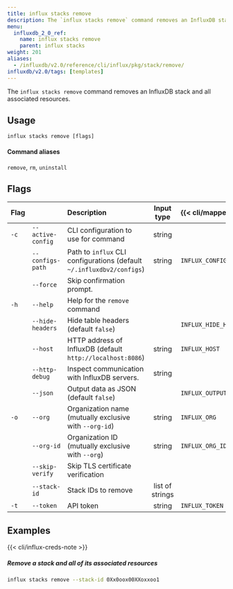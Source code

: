 ```yaml
---
title: influx stacks remove
description: The `influx stacks remove` command removes an InfluxDB stack and all associated resources.
menu:
  influxdb_2_0_ref:
    name: influx stacks remove
    parent: influx stacks
weight: 201
aliases:
  - /influxdb/v2.0/reference/cli/influx/pkg/stack/remove/
influxdb/v2.0/tags: [templates]
---
```


The `influx stacks remove` command removes an InfluxDB stack and all associated resources.

## Usage
```
influx stacks remove [flags]
```

#### Command aliases
`remove`, `rm`, `uninstall`

## Flags
| Flag |                   | Description                                                           | Input type      | {{< cli/mapped >}}    |
|:-----|:------------------|:----------------------------------------------------------------------|:---------------:|:----------------------|
| `-c` | `--active-config` | CLI configuration to use for command                                  | string          |                       |
|      | `--configs-path`  | Path to `influx` CLI configurations (default `~/.influxdbv2/configs`) | string          | `INFLUX_CONFIGS_PATH` |
|      | `--force`         | Skip confirmation prompt.                                             |                 |                       |
| `-h` | `--help`          | Help for the `remove` command                                         |                 |                       |
|      | `--hide-headers`  | Hide table headers (default `false`)                                  |                 | `INFLUX_HIDE_HEADERS` |
|      | `--host`          | HTTP address of InfluxDB (default `http://localhost:8086`)            | string          | `INFLUX_HOST`         |
|      | `--http-debug`    | Inspect communication with InfluxDB servers.                          | string          |                       |
|      | `--json`          | Output data as JSON (default `false`)                                 |                 | `INFLUX_OUTPUT_JSON`  |
| `-o` | `--org`           | Organization name (mutually exclusive with `--org-id`)                | string          | `INFLUX_ORG`          |
|      | `--org-id`        | Organization ID (mutually exclusive with `--org`)                     | string          | `INFLUX_ORG_ID`       |
|      | `--skip-verify`   | Skip TLS certificate verification                                     |                 |                       |
|      | `--stack-id`      | Stack IDs to remove                                                   | list of strings |                       |
| `-t` | `--token`         | API token                                                             | string          | `INFLUX_TOKEN`        |

## Examples

{{< cli/influx-creds-note >}}

##### Remove a stack and all of its associated resources
```sh
influx stacks remove --stack-id 0Xx0oox00XXoxxoo1
```
